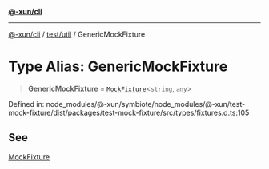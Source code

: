 [**@-xun/cli**](../../../README.md)

***

[@-xun/cli](../../../README.md) / [test/util](../README.md) / GenericMockFixture

# Type Alias: GenericMockFixture

> **GenericMockFixture** = [`MockFixture`](MockFixture.md)\<`string`, `any`\>

Defined in: node\_modules/@-xun/symbiote/node\_modules/@-xun/test-mock-fixture/dist/packages/test-mock-fixture/src/types/fixtures.d.ts:105

## See

[MockFixture](MockFixture.md)
